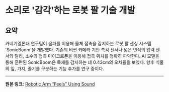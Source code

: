 # 소리로 '감각'하는 로봇 팔 기술 개발

## 요약
카네기멜론대 연구팀이 음파를 이용해 물체 접촉을 감지하는 로봇 팔 센싱 시스템 'SonicBoom'을 개발했다. 기존의 비싼 카메라 기반 촉각 센서나 넓은 면적의 압력 센서와 달리, 소수의 접촉 마이크로폰을 이용해 접촉 위치를 정확히 파악한다.  AI 모델을 통해 훈련된 SonicBoom은 목재를 감지하는 데 0.43cm의 오차율을 보였다.  향후 식물의 잎, 가지, 줄기를 구분하는 기능 추가를 연구 중이다.

---

**원본 링크:** [Robotic Arm “Feels” Using Sound](https://spectrum.ieee.org/farm-robots-sound-based-sensing)
